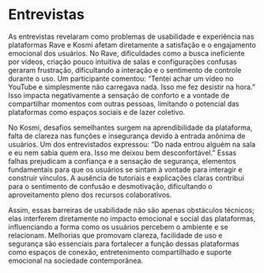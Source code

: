# Entrevistas

As entrevistas revelaram como problemas de usabilidade e experiência nas plataformas Rave e Kosmi afetam diretamente a satisfação e o engajamento emocional dos usuários. No Rave, dificuldades como a busca ineficiente por vídeos, criação pouco intuitiva de salas e configurações confusas geraram frustração, dificultando a interação e o sentimento de controle durante o uso. Um participante comentou: “Tentei achar um vídeo no YouTube e simplesmente não carregava nada. Isso me fez desistir na hora.” Isso impacta negativamente a sensação de conforto e a vontade de compartilhar momentos com outras pessoas, limitando o potencial das plataformas como espaços sociais e de lazer coletivo.

No Kosmi, desafios semelhantes surgem na aprendibilidade da plataforma, falta de clareza nas funções e insegurança devido à entrada anônima de usuários. Um dos entrevistados expressou: “Do nada entrou alguém na sala e eu nem sabia quem era. Isso me deixou bem desconfortável.” Essas falhas prejudicam a confiança e a sensação de segurança, elementos fundamentais para que os usuários se sintam à vontade para interagir e construir vínculos. A ausência de tutoriais e explicações claras contribui para o sentimento de confusão e desmotivação, dificultando o aproveitamento pleno dos recursos colaborativos.

Assim, essas barreiras de usabilidade não são apenas obstáculos técnicos; elas interferem diretamente no impacto emocional e social das plataformas, influenciando a forma como os usuários percebem o ambiente e se relacionam. Melhorias que promovam clareza, facilidade de uso e segurança são essenciais para fortalecer a função dessas plataformas como espaços de conexão, entretenimento compartilhado e suporte emocional na sociedade contemporânea.